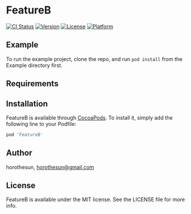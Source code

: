 # FeatureB

[![CI Status](https://img.shields.io/travis/horothesun/FeatureB.svg?style=flat)](https://travis-ci.org/horothesun/FeatureB)
[![Version](https://img.shields.io/cocoapods/v/FeatureB.svg?style=flat)](https://cocoapods.org/pods/FeatureB)
[![License](https://img.shields.io/cocoapods/l/FeatureB.svg?style=flat)](https://cocoapods.org/pods/FeatureB)
[![Platform](https://img.shields.io/cocoapods/p/FeatureB.svg?style=flat)](https://cocoapods.org/pods/FeatureB)

## Example

To run the example project, clone the repo, and run `pod install` from the Example directory first.

## Requirements

## Installation

FeatureB is available through [CocoaPods](https://cocoapods.org). To install
it, simply add the following line to your Podfile:

```ruby
pod 'FeatureB'
```

## Author

horothesun, horothesun@gmail.com

## License

FeatureB is available under the MIT license. See the LICENSE file for more info.

